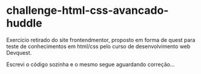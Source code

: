 # challenge-html-css-avancado-huddle

<p> Exercício retirado do site frontendmentor, proposto em forma de quest para teste de conhecimentos em html/css pelo curso de desenvolvimento web Devquest. </p>
<p>Escrevi o código sozinha e o mesmo segue aguardando correção... </p>
